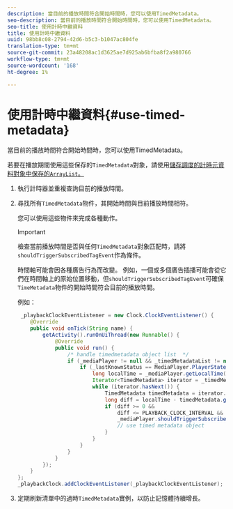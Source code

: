 ```yaml
---
description: 當目前的播放時間符合開始時間時，您可以使用TimedMetadata。
seo-description: 當目前的播放時間符合開始時間時，您可以使用TimedMetadata。
seo-title: 使用計時中繼資料
title: 使用計時中繼資料
uuid: 98bb8c08-2794-42d6-b5c3-b1047ac804fe
translation-type: tm+mt
source-git-commit: 23a48208ac1d3625ae7d925ab6bfba8f2a980766
workflow-type: tm+mt
source-wordcount: '168'
ht-degree: 1%

---
```



# 使用計時中繼資料{#use-timed-metadata}

當目前的播放時間符合開始時間時，您可以使用TimedMetadata。

若要在播放期間使用這些保存的`TimedMetadata`對象，請使用[儲存調度的計時元資料對象中保存的`ArrayList`。](../../ad-insertion/custom-tags-configure/android-1.4-timed-metadata-store.md)

1. 執行計時器並重複查詢目前的播放時間。
1. 尋找所有`TimedMetadata`物件，其開始時間與目前播放時間相符。

   您可以使用這些物件來完成各種動作。

   >[!IMPORTANT]
   >
   >檢查當前播放時間是否與任何`TimedMetadata`對象匹配時，請將`shouldTriggerSubscribedTagEvent`作為條件。

   時間軸可能會因各種廣告行為而改變。 例如，一個或多個廣告插播可能會從它們在時間軸上的原始位置移動，但`shouldTriggerSubscribedTagEvent`可確保`TimeMetadata`物件的開始時間符合目前的播放時間。

   例如：

   ```java
    _playbackClockEventListener = new Clock.ClockEventListener() {
       @Override
       public void onTick(String name) {
           getActivity().runOnUiThread(new Runnable() {
               @Override
               public void run() {
                   /* handle timedmetadata object list  */ 
                   if (_mediaPlayer != null && _timedMetadataList != null && _timedMetadataList.size() > 0) {
                       if (_lastKnownStatus == MediaPlayer.PlayerState.PLAYING) {
                           long localTime = _mediaPlayer.getLocalTime();
                           Iterator<TimedMetadata> iterator = _timedMetadataList.iterator(); 
                           while (iterator.hasNext()) {
                               TimedMetadata timedMetadata = iterator.next();
                               long diff = localTime - timedMetadata.getTime();
                               if (diff >= 0 &&
                                   diff <= PLAYBACK_CLOCK_INTERVAL &&
                                   _mediaPlayer.shouldTriggerSubscribedTagEvent()) {
                                   // use timed metadata object
                               }
                           }
                       }
                   }
               }
           });
       }
   };
   _playbackClock.addClockEventListener(_playbackClockEventListener);
   ```

1. 定期刷新清單中的過時`TimedMetadata`實例，以防止記憶體持續增長。
